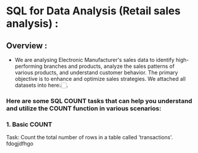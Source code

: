# SQL for Data Analysis (Retail sales analysis) :
## Overview :
- We are analysing Electronic Manufacturer's sales data to identify high-performing branches and products, analyze the sales patterns of various products, and understand customer behavior. The primary objective is to enhance and optimize sales strategies. We attached all datasets into here👆🏻.
### Here are some SQL COUNT tasks that can help you understand and utilize the COUNT function in various scenarios: 
### 1. Basic COUNT
Task: Count the total number of rows in a table called 'transactions'.
fdogjdfhgo
